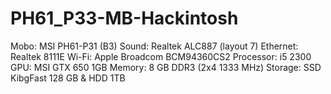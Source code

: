# PH61_P33-MB-Hackintosh

Mobo: MSI PH61-P31 (B3)
Sound: Realtek ALC887 (layout 7)
Ethernet: Realtek 8111E
Wi-Fi: Apple Broadcom BCM94360CS2
Processor: i5 2300
GPU: MSI GTX 650 1GB
Memory: 8 GB DDR3 (2x4 1333 MHz) 
Storage: SSD KibgFast 128 GB & HDD 1TB
